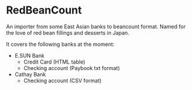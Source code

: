 # RedBeanCount

An importer from some East Asian banks to beancount format. Named for the love of red bean fillings and desserts in Japan.

It covers the following banks at the moment:

- E.SUN Bank
  - Credit Card (HTML table)
  - Checking account (Paybook txt format)
- Cathay Bank
  - Checking account (CSV format)
